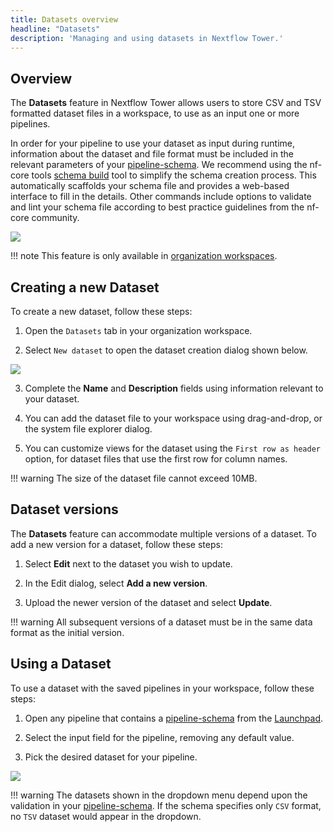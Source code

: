 ```yaml
---
title: Datasets overview
headline: "Datasets"
description: 'Managing and using datasets in Nextflow Tower.'
---
```


## Overview

The **Datasets** feature in Nextflow Tower allows users to store CSV and TSV formatted dataset files in a workspace, to use as an input one or more pipelines. 

In order for your pipeline to use your dataset as input during runtime, information about the dataset and file format must be included in the relevant parameters of your [pipeline-schema](/pipeline-schema/overview). We recommend using the nf-core tools [schema build](https://nf-co.re/tools/#pipeline-schema) tool to simplify the schema creation process. This automatically scaffolds your schema file and provides a web-based interface to fill in the details. Other commands include options to validate and lint your schema file according to best practice guidelines from the nf-core community. 


![](_images/datasets_listing.png)

!!! note
    This feature is only available in [organization workspaces](../orgs-and-teams/workspace-management.md).



## Creating a new Dataset

To create a new dataset, follow these steps:

1. Open the `Datasets` tab in your organization workspace.

2. Select `New dataset` to open the dataset creation dialog shown below.

![](_images/create_dataset.png)

3. Complete the **Name** and **Description** fields using information relevant to your dataset.

4. You can add the dataset file to your workspace using drag-and-drop, or the system file explorer dialog.

5. You can customize views for the dataset using the `First row as header` option, for dataset files that use the first row for column names.


!!! warning
    The size of the dataset file cannot exceed 10MB.


## Dataset versions

The **Datasets** feature can accommodate multiple versions of a dataset. To add a new version for a dataset, follow these steps:

1. Select **Edit** next to the dataset you wish to update.

2. In the Edit dialog, select **Add a new version**.

3. Upload the newer version of the dataset and select **Update**.

!!! warning
    All subsequent versions of a dataset must be in the same data format as the initial version.


## Using a Dataset

To use a dataset with the saved pipelines in your workspace, follow these steps:

1. Open any pipeline that contains a [pipeline-schema](/pipeline-schema/overview) from the [Launchpad](/launch/launchpad).

2. Select the input field for the pipeline, removing any default value. 

3. Pick the desired dataset for your pipeline.


![](_images/datasets_dropdown.png)


!!! warning
    The datasets shown in the dropdown menu depend upon the validation in your [pipeline-schema](/pipeline-schema/overview). If the schema specifies only `CSV` format, no `TSV` dataset would appear in the dropdown.